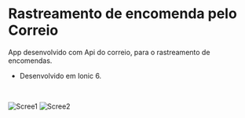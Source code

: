 # Rastreamento de encomenda pelo Correio
App desenvolvido com Api do correio, para o rastreamento de encomendas. <br>
- Desenvolvido em Ionic 6.
<br>


![Scree1](https://user-images.githubusercontent.com/86168060/174809673-a7ae970d-0704-4bc1-825c-1837152db885.png)
![Scree2](https://user-images.githubusercontent.com/86168060/174809676-1e6d53fb-340d-4bb5-ba54-7d5eb9da67ff.png)

